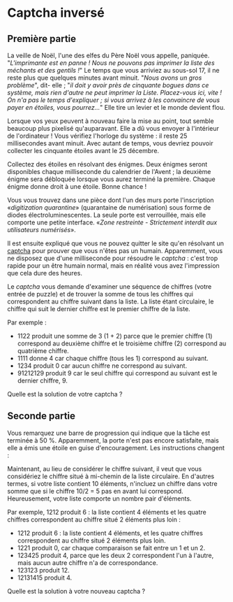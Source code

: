 # Captcha inversé

## Première partie

La veille de Noël, l'une des elfes du Père Noël vous appelle, paniquée. "*L'imprimante est en panne ! Nous ne pouvons pas imprimer la liste des méchants et des gentils !*" Le temps que vous arriviez au sous-sol 17, il ne reste plus que quelques minutes avant minuit. "*Nous avons un gros problème*", dit- elle ; "*il doit y avoir près de cinquante bogues dans ce système, mais rien d'autre ne peut imprimer la Liste. Placez-vous ici, vite ! On n'a pas le temps d'expliquer ; si vous arrivez à les convaincre de vous payer en étoiles, vous pourrez...*" Elle tire un levier et le monde devient flou.

Lorsque vos yeux peuvent à nouveau faire la mise au point, tout semble beaucoup plus pixelisé qu'auparavant. Elle a dû vous envoyer à l'intérieur de l'ordinateur ! Vous vérifiez l'horloge du système : il reste 25 millisecondes avant minuit. Avec autant de temps, vous devriez pouvoir collecter les cinquante étoiles avant le 25 décembre.

Collectez des étoiles en résolvant des énigmes. Deux énigmes seront disponibles chaque milliseconde du calendrier de l'Avent ; la deuxième énigme sera débloquée lorsque vous aurez terminé la première. Chaque énigme donne droit à une étoile. Bonne chance !

Vous vous trouvez dans une pièce dont l'un des murs porte l'inscription «*digitization quarantine*» (quarantaine de numérisation) sous forme de diodes électroluminescentes. La seule porte est verrouillée, mais elle comporte une petite interface. «*Zone restreinte - Strictement interdit aux utilisateurs numérisés*».

Il est ensuite expliqué que vous ne pouvez quitter le site qu'en résolvant un [captcha](https://fr.wikipedia.org/wiki/CAPTCHA) pour prouver que vous n'êtes pas un humain. Apparemment, vous ne disposez que d'une milliseconde pour résoudre le *captcha* : c'est trop rapide pour un être humain normal, mais en réalité  vous avez l'impression que cela dure des heures.

Le *captcha* vous demande d'examiner une séquence de chiffres (votre entrée de puzzle) et de trouver la somme de tous les chiffres qui correspondent au chiffre suivant dans la liste. La liste étant circulaire, le chiffre qui suit le dernier chiffre est le premier chiffre de la liste.

Par exemple :

- 1122 produit une somme de 3 (1 + 2) parce que le premier chiffre (1) correspond au deuxième chiffre et le troisième chiffre (2) correspond au quatrième chiffre.
- 1111 donne 4 car chaque chiffre (tous les 1) correspond au suivant.
- 1234 produit 0 car aucun chiffre ne correspond au suivant.
- 91212129 produit 9 car le seul chiffre qui correspond au suivant est le dernier chiffre, 9.

Quelle est la solution de votre captcha ?

## Seconde partie

Vous remarquez une barre de progression qui indique que la tâche est terminée à 50 %. Apparemment, la porte n'est pas encore satisfaite, mais elle a émis une étoile en guise d'encouragement. Les instructions changent :

Maintenant, au lieu de considérer le chiffre suivant, il veut que vous considériez le chiffre situé à mi-chemin de la liste circulaire. En d'autres termes, si votre liste contient 10 éléments, n'incluez un chiffre dans votre somme que si le chiffre 10/2 = 5 pas en avant lui correspond. Heureusement, votre liste comporte un nombre pair d'éléments.

Par exemple, 1212 produit 6 : la liste contient 4 éléments et les quatre chiffres correspondent au chiffre situé 2 éléments plus loin :

- 1212 produit 6 : la liste contient 4 éléments, et les quatre chiffres correspondent au chiffre situé 2 éléments plus loin.
- 1221 produit 0, car chaque comparaison se fait entre un 1 et un 2.
- 123425 produit 4, parce que les deux 2 correspondent l'un à l'autre, mais aucun autre chiffre n'a de correspondance.
- 123123 produit 12.
- 12131415 produit 4.

Quelle est la solution à votre nouveau captcha ?
